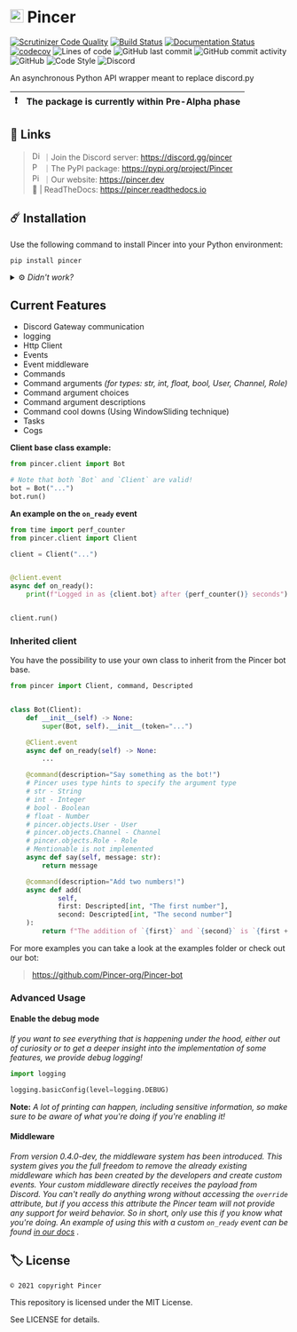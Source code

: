 # <img src="../assets/svg/pincer.svg" height="24px" alt="Pincer Logo"> Pincer

<!--
![PyPI - Downloads](https://img.shields.io/badge/dynamic/json?label=downloads&query=%24.total_downloads&url=https%3A%2F%2Fapi.pepy.tech%2Fapi%2Fprojects%2FPincer)](https://pypi.org/project/Pincer)
![PyPI](https://img.shields.io/pypi/v/Pincer)
![PyPI - Format](https://img.shields.io/pypi/format/Pincer)
![PyPI - Python Version](https://img.shields.io/pypi/pyversions/Pincer)
-->

[![Scrutinizer Code Quality](https://scrutinizer-ci.com/g/Pincer-org/pincer/badges/quality-score.png?b=main)](https://scrutinizer-ci.com/g/Pincer-org/pincer/?branch=main)
[![Build Status](https://scrutinizer-ci.com/g/Pincer-org/Pincer/badges/build.png?b=main)](https://scrutinizer-ci.com/g/Pincer-org/Pincer/build-status/main)
[![Documentation Status](https://readthedocs.org/projects/pincer/badge/?version=latest)](https://pincer.readthedocs.io/en/latest/?badge=latest)
[![codecov](https://codecov.io/gh/Pincer-org/Pincer/branch/main/graph/badge.svg?token=T15T34KOQW)](https://codecov.io/gh/Pincer-org/Pincer)
![Lines of code](https://img.shields.io/tokei/lines/github/Pincer-org/Pincer)
![GitHub last commit](https://img.shields.io/github/last-commit/Pincer-org/Pincer)
![GitHub commit activity](https://img.shields.io/github/commit-activity/m/Pincer-org/Pincer)
![GitHub](https://img.shields.io/github/license/Pincer-org/Pincer)
![Code Style](https://img.shields.io/badge/code%20style-pep8-green)
![Discord](https://img.shields.io/discord/881531065859190804)

An asynchronous Python API wrapper meant to replace discord.py

| :exclamation: | The package is currently within Pre-Alpha phase |
| ------------- | :---------------------------------------------- |

## :pushpin: Links

> <img src="../assets/svg/discord.svg" width="16px" alt="Discord Logo"> ｜Join the Discord server: https://discord.gg/pincer <br>
> <img src="../assets/svg/pypi.svg" width="16px" alt="PyPI Logo"> ｜The PyPI package: https://pypi.org/project/Pincer <br>
> <img src="../assets/svg/pincer.svg" width="16px" alt="Pincer Logo"> ｜Our website: https://pincer.dev <br>
> 📝 | ReadTheDocs: https://pincer.readthedocs.io

## ☄️ Installation

Use the following command to install Pincer into your Python environment:

```bash
pip install pincer
```

<details>

<summary>
    ⚙️ <i> Didn't work?</i>
</summary>

Depending on your Python installation, you might need to use one of the
following:

- Python is not in PATH

    ```sh
    path/to/python.exe -m pip install pincer
    ```

- Python is in PATH but pip is not

    ```sh
    python -m pip install pincer
    ```

- Unix systems can use pip3/python3 commands

    ```sh
    pip3 install pincer
    ```

    ```sh
    python3 -m pip install pincer
    ```

- Using multiple Python versions

    ```sh
    py -m pip install pincer
    ```

</details>

## Current Features

- Discord Gateway communication
- logging
- Http Client
- Events
- Event middleware
- Commands
- Command arguments *(for types: str, int, float, bool, User, Channel, Role)*
- Command argument choices
- Command argument descriptions
- Command cool downs (Using WindowSliding technique)
- Tasks
- Cogs

**Client base class example:**

```py
from pincer.client import Bot

# Note that both `Bot` and `Client` are valid!
bot = Bot("...")
bot.run()
```

**An example on the `on_ready` event**

```py
from time import perf_counter
from pincer.client import Client

client = Client("...")


@client.event
async def on_ready():
    print(f"Logged in as {client.bot} after {perf_counter()} seconds")


client.run()
```

### Inherited client

You have the possibility to use your own class to inherit from the Pincer bot
base.

```py
from pincer import Client, command, Descripted


class Bot(Client):
    def __init__(self) -> None:
        super(Bot, self).__init__(token="...")

    @Client.event
    async def on_ready(self) -> None:
        ...

    @command(description="Say something as the bot!")
    # Pincer uses type hints to specify the argument type
    # str - String
    # int - Integer
    # bool - Boolean
    # float - Number
    # pincer.objects.User - User
    # pincer.objects.Channel - Channel
    # pincer.objects.Role - Role
    # Mentionable is not implemented
    async def say(self, message: str):
        return message

    @command(description="Add two numbers!")
    async def add(
            self, 
            first: Descripted[int, "The first number"],
            second: Descripted[int, "The second number"]
    ): 
        return f"The addition of `{first}` and `{second}` is `{first + second}`"
```

For more examples you can take a look at the examples folder or check out our
bot:

> <https://github.com/Pincer-org/Pincer-bot>

### Advanced Usage

#### Enable the debug mode

_If you want to see everything that is happening under the hood, either out of
curiosity or to get a deeper insight into the implementation of some features,
we provide debug logging!_

```py
import logging

logging.basicConfig(level=logging.DEBUG)
```

**Note:** _A lot of printing can happen, including sensitive information, so
make sure to be aware of what you're doing if you're enabling it!_

#### Middleware

_From version 0.4.0-dev, the middleware system has been introduced. This system
gives you the full freedom to remove the already existing middleware which has
been created by the developers and create custom events. Your custom middleware
directly receives the payload from Discord. You can't really do anything wrong
without accessing the `override` attribute, but if you access this attribute the
Pincer team will not provide any support for weird behavior. So in short, only
use this if you know what you're doing. An example of using this with a custom
`on_ready` event can be found
[in our docs](https://pincer.readthedocs.io/en/latest/pincer.html#pincer.client.middleware)
._

## 🏷️ License

`© 2021 copyright Pincer`

This repository is licensed under the MIT License.

See LICENSE for details.
